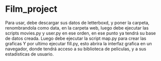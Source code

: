 # Film_project

Para usar, debe descargar sus datos de letterboxd, y poner la carpeta, renombrandola como data, en la carpeta web, luego debe ejecutar las scripts movies.py y user.py en ese orden, en ese punto ya tendrá su base de datos creada.
Luego debe ejecutar la script map.py para crear las graficas
Y por ultimo ejecutar fill.py, esto abrira la interfaz grafica en un navegador, donde tendrá acceso a su biblioteca de peliculas, y a sus estadisticas de usuario.
